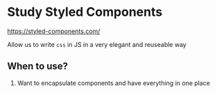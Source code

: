 # Study Styled Components

https://styled-components.com/

Allow us to write `css` in JS in a very elegant and reuseable way

## When to use?

1. Want to encapsulate components and have everything in one place
